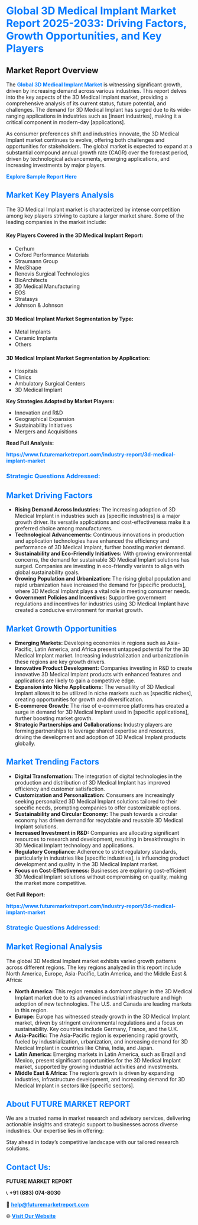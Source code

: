 <h1 style="color: #007BFF;">Global 3D Medical Implant Market Report 2025-2033: Driving Factors, Growth Opportunities, and Key Players</h1>

<section id="overview">
<h2>Market Report Overview</h2>
<p>The <a href="https://www.futuremarketreport.com/industry-report/3d-medical-implant-market" style="color: #007BFF; text-decoration: none;"><strong>Global 3D Medical Implant Market</strong></a> is witnessing significant growth, driven by increasing demand across various industries. This report delves into the key aspects of the 3D Medical Implant market, providing a comprehensive analysis of its current status, future potential, and challenges. The demand for 3D Medical Implant has surged due to its wide-ranging applications in industries such as [insert industries], making it a critical component in modern-day [applications].</p>
<p>As consumer preferences shift and industries innovate, the 3D Medical Implant market continues to evolve, offering both challenges and opportunities for stakeholders. The global market is expected to expand at a substantial compound annual growth rate (CAGR) over the forecast period, driven by technological advancements, emerging applications, and increasing investments by major players.</p>
</section>

<section id="overview">
<p><a href="https://www.futuremarketreport.com/request-sample/reportId=127354" style="color: #007BFF; text-decoration: none;"><strong>Explore Sample Report Here</strong></a></p>
</section>

<section id="key-players">
<h2 style="color: #007BFF;">Market Key Players Analysis</h2>
<p>The 3D Medical Implant market is characterized by intense competition among key players striving to capture a larger market share. Some of the leading companies in the market include:</p>
<h4>Key Players Covered in the 3D Medical Implant Report:</h4>
<ul><li>Cerhum</li><li>Oxford Performance Materials</li><li>Straumann Group</li><li>MedShape</li><li>Renovis Surgical Technologies</li><li>BioArchitects</li><li>3D Medical Manufacturing</li><li>EOS</li><li>Stratasys</li><li>Johnson &amp; Johnson</li></ul>
<h4>3D Medical Implant Market Segmentation by Type:</h4>
<ul><li>Metal Implants</li><li>Ceramic Implants</li><li>Others</li></ul>

<h4>3D Medical Implant Market Segmentation by Application:</h4>
<ul><li>Hospitals</li><li>Clinics</li><li>Ambulatory Surgical Centers</li><li>3D Medical Implant</li></ul>
<p><strong>Key Strategies Adopted by Market Players:</strong></p>
<ul>
<li>Innovation and R&D</li>
<li>Geographical Expansion</li>
<li>Sustainability Initiatives</li>
<li>Mergers and Acquisitions</li>
</ul>
</section>

<section>
<p><strong>Read Full Analysis: </strong></p><a href="https://www.futuremarketreport.com/industry-report/3d-medical-implant-market" style="color: #007BFF; text-decoration: none;"><strong>https://www.futuremarketreport.com/industry-report/3d-medical-implant-market</strong></a>
<h3 style="color: #007BFF;">Strategic Questions Addressed:</h3>
</section>

<section id="driving-factors">
<h2 style="color: #007BFF;">Market Driving Factors</h2>
<ul>
<li><strong>Rising Demand Across Industries:</strong> The increasing adoption of 3D Medical Implant in industries such as [specific industries] is a major growth driver. Its versatile applications and cost-effectiveness make it a preferred choice among manufacturers.</li>
<li><strong>Technological Advancements:</strong> Continuous innovations in production and application technologies have enhanced the efficiency and performance of 3D Medical Implant, further boosting market demand.</li>
<li><strong>Sustainability and Eco-Friendly Initiatives:</strong> With growing environmental concerns, the demand for sustainable 3D Medical Implant solutions has surged. Companies are investing in eco-friendly variants to align with global sustainability goals.</li>
<li><strong>Growing Population and Urbanization:</strong> The rising global population and rapid urbanization have increased the demand for [specific products], where 3D Medical Implant plays a vital role in meeting consumer needs.</li>
<li><strong>Government Policies and Incentives:</strong> Supportive government regulations and incentives for industries using 3D Medical Implant have created a conducive environment for market growth.</li>
</ul>
</section>

<section id="growth-opportunities">
<h2 style="color: #007BFF;">Market Growth Opportunities</h2>
<ul>
<li><strong>Emerging Markets:</strong> Developing economies in regions such as Asia-Pacific, Latin America, and Africa present untapped potential for the 3D Medical Implant market. Increasing industrialization and urbanization in these regions are key growth drivers.</li>
<li><strong>Innovative Product Development:</strong> Companies investing in R&D to create innovative 3D Medical Implant products with enhanced features and applications are likely to gain a competitive edge.</li>
<li><strong>Expansion into Niche Applications:</strong> The versatility of 3D Medical Implant allows it to be utilized in niche markets such as [specific niches], creating opportunities for growth and diversification.</li>
<li><strong>E-commerce Growth:</strong> The rise of e-commerce platforms has created a surge in demand for 3D Medical Implant used in [specific applications], further boosting market growth.</li>
<li><strong>Strategic Partnerships and Collaborations:</strong> Industry players are forming partnerships to leverage shared expertise and resources, driving the development and adoption of 3D Medical Implant products globally.</li>
</ul>
</section>

<section id="trending-factors">
<h2 style="color: #007BFF;">Market Trending Factors</h2>
<ul>
<li><strong>Digital Transformation:</strong> The integration of digital technologies in the production and distribution of 3D Medical Implant has improved efficiency and customer satisfaction.</li>
<li><strong>Customization and Personalization:</strong> Consumers are increasingly seeking personalized 3D Medical Implant solutions tailored to their specific needs, prompting companies to offer customizable options.</li>
<li><strong>Sustainability and Circular Economy:</strong> The push towards a circular economy has driven demand for recyclable and reusable 3D Medical Implant solutions.</li>
<li><strong>Increased Investment in R&D:</strong> Companies are allocating significant resources to research and development, resulting in breakthroughs in 3D Medical Implant technology and applications.</li>
<li><strong>Regulatory Compliance:</strong> Adherence to strict regulatory standards, particularly in industries like [specific industries], is influencing product development and quality in the 3D Medical Implant market.</li>
<li><strong>Focus on Cost-Effectiveness:</strong> Businesses are exploring cost-efficient 3D Medical Implant solutions without compromising on quality, making the market more competitive.</li>
</ul>
</section>

<section>
<p><strong>Get Full Report: </strong></p><a href="https://www.futuremarketreport.com/industry-report/3d-medical-implant-market" style="color: #007BFF; text-decoration: none;"><strong>https://www.futuremarketreport.com/industry-report/3d-medical-implant-market</strong></a>
<h3 style="color: #007BFF;">Strategic Questions Addressed:</h3>
</section>


<section id="regional-analysis">
<h2 style="color: #007BFF;">Market Regional Analysis</h2>
<p>The global 3D Medical Implant market exhibits varied growth patterns across different regions. The key regions analyzed in this report include North America, Europe, Asia-Pacific, Latin America, and the Middle East & Africa:</p>
<ul>
<li><strong>North America:</strong> This region remains a dominant player in the 3D Medical Implant market due to its advanced industrial infrastructure and high adoption of new technologies. The U.S. and Canada are leading markets in this region.</li>
<li><strong>Europe:</strong> Europe has witnessed steady growth in the 3D Medical Implant market, driven by stringent environmental regulations and a focus on sustainability. Key countries include Germany, France, and the U.K.</li>
<li><strong>Asia-Pacific:</strong> The Asia-Pacific region is experiencing rapid growth, fueled by industrialization, urbanization, and increasing demand for 3D Medical Implant in countries like China, India, and Japan.</li>
<li><strong>Latin America:</strong> Emerging markets in Latin America, such as Brazil and Mexico, present significant opportunities for the 3D Medical Implant market, supported by growing industrial activities and investments.</li>
<li><strong>Middle East & Africa:</strong> The region’s growth is driven by expanding industries, infrastructure development, and increasing demand for 3D Medical Implant in sectors like [specific sectors].</li>
</ul>
</section>

<footer>
<h2 style="color: #007BFF;">About FUTURE MARKET REPORT</h2>
<p>We are a trusted name in market research and advisory services, delivering actionable insights and strategic support to businesses across diverse industries. Our expertise lies in offering:</p>

<p>Stay ahead in today’s competitive landscape with our tailored research solutions.</p>

<h2 style="color: #007BFF;">Contact Us:</h2>
<p><strong>FUTURE MARKET REPORT</strong></p>
<p>📞 <strong>+91 (883) 074-8030</strong></p>
<p>📧 <strong><a href="mailto:help@futuremarketreport.com" style="color: #007BFF;">help@futuremarketreport.com</a></strong></p>
<p>🌐 <strong><a href="https://www.futuremarketreport.com/" style="color: #007BFF;">Visit Our Website</a></strong></p>
</footer>